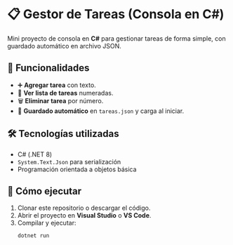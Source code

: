 ﻿# 📋 Gestor de Tareas (Consola en C#)

Mini proyecto de consola en **C#** para gestionar tareas de forma simple, con guardado automático en archivo JSON.

## 🚀 Funcionalidades
- ➕ **Agregar tarea** con texto.
- 📄 **Ver lista de tareas** numeradas.
- 🗑 **Eliminar tarea** por número.
- 💾 **Guardado automático** en `tareas.json` y carga al iniciar.

## 🛠 Tecnologías utilizadas
- C# (.NET 8)
- `System.Text.Json` para serialización
- Programación orientada a objetos básica

## 📂 Cómo ejecutar
1. Clonar este repositorio o descargar el código.
2. Abrir el proyecto en **Visual Studio** o **VS Code**.
3. Compilar y ejecutar:
   ```bash
   dotnet run

